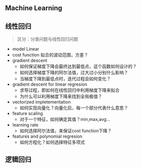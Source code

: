 ## Machine Learning

## 线性回归
> 区分：分类问题与线性回归问题

* model Linear
* cost function 拟合的波动范围，方差？
* gradient descent 
    * 如何保证梯度下降会最终达到最低点，这个函数如何设计的？
    * 如何选择梯度下降的阿尔法值，过大过小分别什么影响？
    * 当梯度下降到最低点时，迭代过程会如何变化？
* gradient descent for linear regresion
    * 求导过程，即如何在线性回归中利用梯度下降来拟合
    * 为什么可以利用梯度下降来找到全局极值？
* vectorized impletementation
    * 如何实现向量化？向量化后，每一个部分代表什么意思？
* feature scaling
    * 对于一个特征，如何确定其值？min,max,avg...
* learning rate
    * 如何选择阿尔法值，来保证cost function下降？
* features and polynomial regresion
    * 如何方程化？如何选择特征多项式

## 逻辑回归
